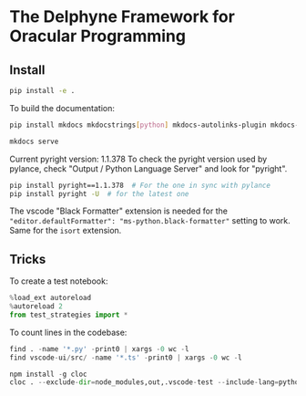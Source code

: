 # The Delphyne Framework for Oracular Programming

## Install

```sh
pip install -e .
```

To build the documentation:

```sh
pip install mkdocs mkdocstrings[python] mkdocs-autolinks-plugin mkdocs-material mkdocs-glightbox

mkdocs serve
```

Current pyright version: 1.1.378
To check the pyright version used by pylance, check "Output / Python Language Server" and look for "pyright".

```sh
pip install pyright==1.1.378  # For the one in sync with pylance
pip install pyright -U  # for the latest one
```

The vscode "Black Formatter" extension is needed for the `"editor.defaultFormatter": "ms-python.black-formatter"` setting to work. Same for the `isort` extension.

## Tricks

To create a test notebook:

```py
%load_ext autoreload
%autoreload 2
from test_strategies import *
```

To count lines in the codebase:

```py
find . -name '*.py' -print0 | xargs -0 wc -l
find vscode-ui/src/ -name '*.ts' -print0 | xargs -0 wc -l

npm install -g cloc
cloc . --exclude-dir=node_modules,out,.vscode-test --include-lang=python,typescript
```